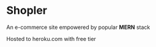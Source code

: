 # Shopler

An e-commerce site empowered by popular **MERN** stack

Hosted to heroku.com with free tier